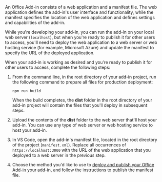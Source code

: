 An Office Add-in consists of a web application and a manifest file. The web application defines the add-in's user interface and functionality, while the manifest specifies the location of the web application and defines settings and capabilities of the add-in. 

While you're developing your add-in, you can run the add-in on your local web server (`localhost`), but when you're ready to publish it for other users to access, you'll need to deploy the web application to a web server or web hosting service (for example, Microsoft Azure) and update the manifest to specify the URL of the deployed application. 

When your add-in is working as desired and you're ready to publish it for other users to access, complete the following steps:

1. From the command line, in the root directory of your add-in project, run the following command to prepare all files for production deployment: 

    ```command&nbsp;line
    npm run build
    ```

    When the build completes, the **dist** folder in the root directory of your add-in project will contain the files that you'll deploy in subsequent steps.

2. Upload the contents of the **dist** folder to the web server that'll host your add-in. You can use any type of web server or web hosting service to host your add-in.

3. In VS Code, open the add-in's manifest file, located in the root directory of the project (`manifest.xml`). Replace all occurrences of `https://localhost:3000` with the URL of the web application that you deployed to a web server in the previous step.

4. Choose the method you'd like to use to [deploy and publish your Office Add-in](../publish/publish.md) your add-in, and follow the instructions to publish the manifest file.
